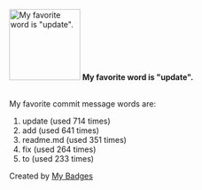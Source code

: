 <img src="https://github.com/my-badges/my-badges/blob/master/src/all-badges/favorite-word/favorite-word.png?raw=true" alt="My favorite word is &quot;update&quot;." title="My favorite word is &quot;update&quot;." width="128">
<strong>My favorite word is &quot;update&quot;.</strong>
<br><br>

My favorite commit message words are:

1. update (used 714 times)
2. add (used 641 times)
3. readme.md (used 351 times)
4. fix (used 264 times)
5. to (used 233 times)


Created by <a href="https://github.com/my-badges/my-badges">My Badges</a>